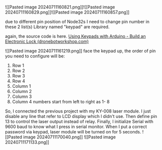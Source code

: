![[Pasted image 20240711160821.png]]![[Pasted image 20240711160829.png]]![[Pasted image 20240711160857.png]]

due to different pin position of Node32s I need to change pin number in these 2 list(s)
Library named "keypad" are required.

again, the source code is here.
[Using Keypads with Arduino - Build an Electronic Lock (dronebotworkshop.com)](https://dronebotworkshop.com/keypads-arduino/)

![[Pasted image 20240711161219.png]]
face the keypad up, the order of pin you need to configure will be:
1. Row 1
2. Row 2
3. Row 3
4. Row 4
5. Column 1
6. Column 2
7. Column 3
8. Column 4
numbers start from left to right as 1- 8

So, I connected the previous project with my KY-008 laser module. I just disable any line that refer to LCD display which I didn't use. Then define pin 13 to control the laser output instead of relay. Finally, I initialize Serial with 9600 baud to know what I press in serial monitor. When I put a correct password via keypad, laser module will be turned on for 5 seconds.
![[Pasted image 20240711170040.png]]
![[Pasted image 20240711171133.png]]